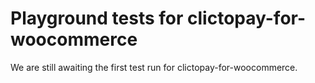 # Playground tests for clictopay-for-woocommerce
We are still awaiting the first test run for clictopay-for-woocommerce.
